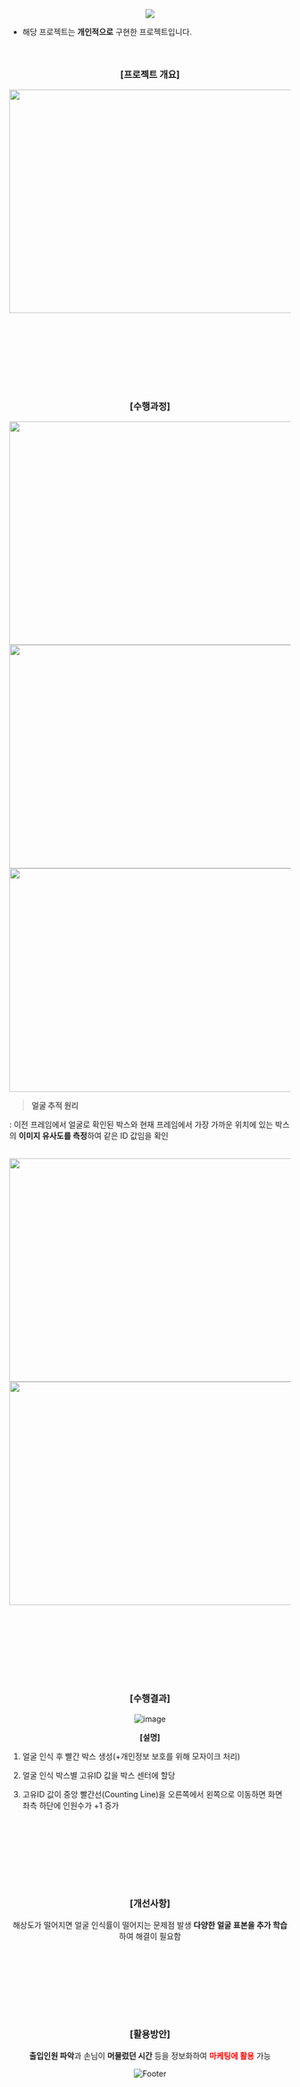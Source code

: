 <div align="center">
  
  <img src="https://capsule-render.vercel.app/api?type=waving&color=gradient&height=200&section=header&text=FaceDetection_Counting&fontSize=50" />
  
</div>

  * 해당 프로젝트는 **개인적으로** 구현한 프로젝트입니다.

  <br/>

<div align="center">
  
  ### [프로젝트 개요]
  <img src=https://user-images.githubusercontent.com/37567501/174423209-69e83f82-3846-48f3-901e-20f40ec46e4a.png width="850" height="400"/>
  
  <br/><br/>
  ---
  <br/><br/>
  
  ### [수행과정]
  <img src=https://user-images.githubusercontent.com/37567501/174423407-225cb43d-5391-4ab0-a683-4f7103b216e2.png width="850" height="400"/>
  <img src=https://user-images.githubusercontent.com/37567501/174423431-e9cee59c-03d2-4f51-8b43-2c32080a8302.png width="850" height="400"/>
  <img src=https://user-images.githubusercontent.com/37567501/174423454-cbe9b891-a6cd-42a9-b86a-35492775015d.png width="850" height="400"/>
  
</div>

  > **얼굴 추적 원리**
  
  : 이전 프레임에서 얼굴로 확인된 박스와 현재 프레임에서 가장 가까운 위치에 있는 박스의 **이미지 유사도를 측정**하여 같은 ID 값임을 확인
  
  <br/>
  
<div align="center">
  
  <img src=https://user-images.githubusercontent.com/37567501/174423481-ec3adad0-9679-4b84-84c8-9161bceda2a3.png width="850" height="400"/>
  <img src=https://user-images.githubusercontent.com/37567501/174423497-2e09a048-1abf-4d35-a05b-47c2ee5b1819.png width="850" height="400"/>
  
  <br/><br/>
  ---
  <br/><br/>
  
  ### [수행결과]
  ![image](https://user-images.githubusercontent.com/37567501/174423552-53b2ac8b-fc58-4b81-90f5-f27023fcc6cd.png)
  
  **[설명]**
</div>

1. 얼굴 인식 후 빨간 박스 생성(+개인정보 보호를 위해 모자이크 처리)

2. 얼굴 인식 박스별 고유ID 값을 박스 센터에 할당

3. 고유ID 값이 중앙 빨간선(Counting Line)을 오른쪽에서 왼쪽으로 이동하면 화면 좌측 하단에 인원수가 +1 증가

<div align="center">
  
  <br/><br/>
  ---
  <br/><br/>
  
  ### [개선사항]
  해상도가 떨어지면 얼굴 인식률이 떨어지는 문제점 발생 **다양한 얼굴 표본을 추가 학습**하여 해결이 필요함
    
  <br/><br/>
  ---
  <br/><br/>
    
  ### [활용방안]
  **출입인원 파악**과 손님이 **머물렀던 시간** 등을 정보화하여 <span style="color:red">**마케팅에 활용**</span> 가능
  
  
  ![Footer](https://capsule-render.vercel.app/api?type=waving&color=gradient&height=200&section=footer)
</div>
